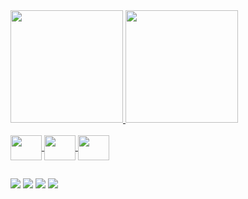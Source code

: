 
<div>
    <a href="https://github.com/maganharenan">
    <img height="180cm" src="https://github-readme-stats.vercel.app/api?username=maganharenan&show_icons=true&theme=tokyonight&border_radius=20"/>
    <img height="180cm" src="https://github-readme-stats.vercel.app/api/top-langs/?username=maganharenan&layout=compact&theme=tokyonight&border_radius=20"/>
</div>
  
<div style="display: inline_block"><br>
    <img align="center" alt="" height="40" width="50" src="https://cdn.jsdelivr.net/gh/devicons/devicon/icons/swift/swift-original.svg">
    <img align="center" alt="" height="40" width="50" src="https://cdn.jsdelivr.net/gh/devicons/devicon/icons/objectivec/objectivec-plain.svg">
    <img align="center" alt="" height="40" width="50" src="https://cdn.jsdelivr.net/gh/devicons/devicon/icons/java/java-original.svg">
</div>
  
##
  
<div>
    <a href="https://www.instagram.com/renan.maganha/" target="_blank"><img src="https://img.shields.io/badge/Instagram-E4405F?style=for-the-badge&logo=instagram&logoColor=white" target="_blank"/></a>
    <a href="https://www.linkedin.com/in/renanmaganha/" target="_blank"><img src="https://img.shields.io/badge/LinkedIn-0077B5?style=for-the-badge&logo=linkedin&logoColor=white" target="_blank"/></a>
  <a href="https://soundcloud.com/nero-maganha/tracks" target="_blank"><img src="https://img.shields.io/badge/SoundCloud-FF3300?style=for-the-badge&logo=soundcloud&logoColor=white" target="_blank"/></a>
  <a href="https://www.behance.net/maganharenan" target="_blank"><img src="https://img.shields.io/badge/Behance-0054F7?style=for-the-badge&logo=behance&logoColor=white" target="_blank"/></a>
  
</div>
